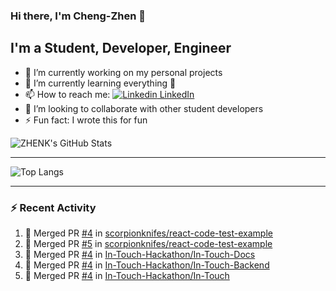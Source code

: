 ### Hi there, I'm Cheng-Zhen 👋

## I'm a Student, Developer, Engineer
- 🔭 I’m currently working on my personal projects
- 🌱 I’m currently learning everything 🤣
- 📫 How to reach me: [![Linkedin](https://i.stack.imgur.com/gVE0j.png) LinkedIn](https://www.linkedin.com/in/chengzhenyang/)
- 👯 I’m looking to collaborate with other student developers
- ⚡ Fun fact: I wrote this for fun


![ZHENK's GitHub Stats](https://github-readme-stats.vercel.app/api?username=scorpionknifes&show_icons=true&count_private=true&theme=dracula)


---

![Top Langs](https://github-readme-stats.vercel.app/api/top-langs/?username=scorpionknifes&layout=compact&theme=dracula&card_width=446)

---

### :zap: Recent Activity

<!--START_SECTION:activity-->
1. 🎉 Merged PR [#4](https://github.com/scorpionknifes/react-code-test-example/pull/4) in [scorpionknifes/react-code-test-example](https://github.com/scorpionknifes/react-code-test-example)
2. 🎉 Merged PR [#5](https://github.com/scorpionknifes/react-code-test-example/pull/5) in [scorpionknifes/react-code-test-example](https://github.com/scorpionknifes/react-code-test-example)
3. 🎉 Merged PR [#4](https://github.com/In-Touch-Hackathon/In-Touch-Docs/pull/4) in [In-Touch-Hackathon/In-Touch-Docs](https://github.com/In-Touch-Hackathon/In-Touch-Docs)
4. 🎉 Merged PR [#4](https://github.com/In-Touch-Hackathon/In-Touch-Backend/pull/4) in [In-Touch-Hackathon/In-Touch-Backend](https://github.com/In-Touch-Hackathon/In-Touch-Backend)
5. 🎉 Merged PR [#4](https://github.com/In-Touch-Hackathon/In-Touch/pull/4) in [In-Touch-Hackathon/In-Touch](https://github.com/In-Touch-Hackathon/In-Touch)
<!--END_SECTION:activity-->
